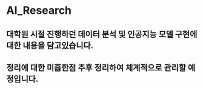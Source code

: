# AI_Research

## 대학원 시절 진행하던 데이터 분석 및 인공지능 모델 구현에 대한 내용을 담고있습니다.
## 정리에 대한 미흡한점 추후 정리하여 체계적으로 관리할 예정입니다.
